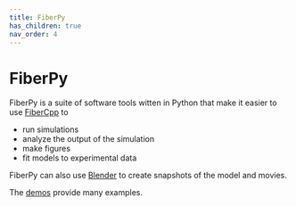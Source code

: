 ```yaml
---
title: FiberPy
has_children: true
nav_order: 4
---
```


# FiberPy

FiberPy is a suite of software tools witten in Python that make it easier to use [FiberCpp](../FiberCpp/FiberCpp.html) to
+ run simulations
+ analyze the output of the simulation
+ make figures
+ fit models to experimental data

FiberPy can also use [Blender](http://www.blender.org) to create snapshots of the model and movies.

The [demos](../demos/demos.html) provide many examples.